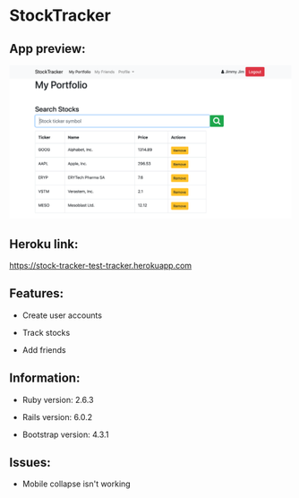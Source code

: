 # StockTracker

## App preview:

![](app/assets/images/preview.png)

## Heroku link:
https://stock-tracker-test-tracker.herokuapp.com

## Features:

* Create user accounts

* Track stocks

* Add friends

## Information:

* Ruby version: 2.6.3

* Rails version: 6.0.2

* Bootstrap version: 4.3.1

## Issues:

* Mobile collapse isn't working